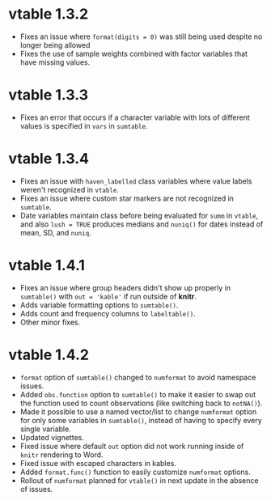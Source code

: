 # vtable 1.3.2

- Fixes an issue where `format(digits = 0)` was still being used despite no longer being allowed
- Fixes the use of sample weights combined with factor variables that have missing values.

# vtable 1.3.3

- Fixes an error that occurs if a character variable with lots of different values is specified in `vars` in `sumtable`.

# vtable 1.3.4

- Fixes an issue with `haven_labelled` class variables where value labels weren't recognized in `vtable`.
- Fixes an issue where custom star markers are not recognized in `sumtable`.
- Date variables maintain class before being evaluated for `summ` in `vtable`, and also `lush = TRUE` produces medians and `nuniq()` for dates instead of mean, SD, and `nuniq`.

# vtable 1.4.1

- Fixes an issue where group headers didn't show up properly in `sumtable()` with `out = 'kable'` if run outside of **knitr**.
- Adds variable formatting options to `sumtable()`.
- Adds count and frequency columns to `labeltable()`.
- Other minor fixes.

# vtable 1.4.2

- `format` option of `sumtable()` changed to `numformat` to avoid namespace issues.
- Added `obs.function` option to `sumtable()` to make it easier to swap out the function used to count observations (like switching back to `notNA()`).
- Made it possible to use a named vector/list to change `numformat` option for only some variables in `sumtable()`, instead of having to specify every single variable.
- Updated vignettes.
- Fixed issue where default `out` option did not work running inside of `knitr` rendering to Word.
- Fixed issue with escaped characters in kables.
- Added `format.func()` function to easily customize `numformat` options.
- Rollout of `numformat` planned for `vtable()` in next update in the absence of issues.
